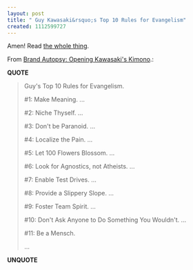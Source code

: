 ```yaml
---
layout: post
title: " Guy Kawasaki&rsquo;s Top 10 Rules for Evangelism"
created: 1112599727
---
```

<p>Amen! Read <a href="http://brandautopsy.typepad.com/brandautopsy/2005/03/opening_kawasak.html">the whole thing</a>.</p>
<p>From <a href="http://brandautopsy.typepad.com/brandautopsy/2005/03/opening_kawasak.html">Brand Autopsy: Opening Kawasaki's Kimono</a>.:</p>
<p><b>QUOTE</b></p><blockquote>Guy's Top 10 Rules for Evangelism.

<p>#1: Make Meaning.
...</p>
<p>#2: Niche Thyself.
...</p>
<p>#3: Don't be Paranoid.
...</p>

<p>#4: Localize the Pain.
...
</p>
<p>#5: Let 100 Flowers Blossom.
...</p>

<p>#6: Look for Agnostics, not Atheists.
...
</p>
<p>#7: Enable Test Drives.
...</p>

<p>#8: Provide a Slippery Slope.
...
</p><p>#9: Foster Team Spirit.
...</p>

<p>#10: Don't Ask Anyone to Do Something You Wouldn't.
...</p>
<p>#11: Be a Mensch.</p>
...
</blockquote><p><b>UNQUOTE</b></p>



